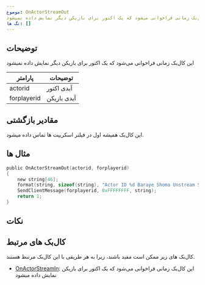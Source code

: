 ```yaml
---
موضوع: OnActorStreamOut
توضیحات: این کال‌بک زمانی فراخوانی می‌شود که یک اکتور برای بازیکن دیگر نمایش داده نمیشود
تگ ها: []
---
```


<VersionWarn name='callback' version='SA-MP 0.3.7' />

## توضیحات

این کال‌بک زمانی فراخوانی می‌شود که یک اکتور برای بازیکن دیگر نمایش داده نمیشود

| پارامتر        | توضیحات                                                    |
| ----------- | -------------------------------------------------------------- |
| actorid     | آیدی اکتور |
| forplayerid | آیدی بازیکن              |

## مقادیر بازگشتی

این کال‌بک همیشه اول در فیلتر اسکریپت ها تماس داده میشود.

## مثال ها

```c
public OnActorStreamOut(actorid, forplayerid)
{
    new string[46];
    format(string, sizeof(string), "Actor ID %d Baraye Shoma Unstream Shod.", actorid);
    SendClientMessage(forplayerid, 0xFFFFFFFF, string);
    return 1;
}
```

## نکات

<TipNPCCallbacks />

## کال‌بک های مرتبط

کال‌بک های زیر ممکن است مفید باشند، زیرا به هر طریقی با این کال‌بک مرتبط هستند.

- [OnActorStreamIn](OnActorStreamIn): این کال‌بک زمانی فراخوانی می‌شود که یک اکتور برای بازیکن نمایش داده میشود